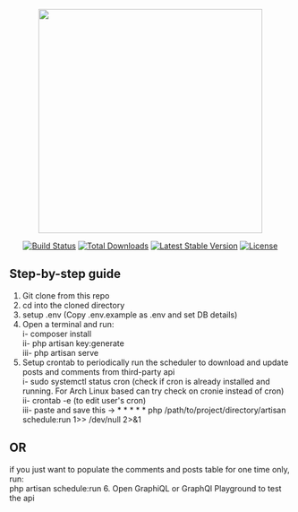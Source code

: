 <p align="center"><a href="https://laravel.com" target="_blank"><img src="https://raw.githubusercontent.com/laravel/art/master/logo-lockup/5%20SVG/2%20CMYK/1%20Full%20Color/laravel-logolockup-cmyk-red.svg" width="400"></a></p>

<p align="center">
<a href="https://travis-ci.org/laravel/framework"><img src="https://travis-ci.org/laravel/framework.svg" alt="Build Status"></a>
<a href="https://packagist.org/packages/laravel/framework"><img src="https://img.shields.io/packagist/dt/laravel/framework" alt="Total Downloads"></a>
<a href="https://packagist.org/packages/laravel/framework"><img src="https://img.shields.io/packagist/v/laravel/framework" alt="Latest Stable Version"></a>
<a href="https://packagist.org/packages/laravel/framework"><img src="https://img.shields.io/packagist/l/laravel/framework" alt="License"></a>
</p>

## Step-by-step guide

1. Git clone from this repo
2. cd into the cloned directory
3. setup .env (Copy .env.example as .env and set DB details)
4. Open a terminal and run:<br>
    i- composer install<br>
    ii- php artisan key:generate<br>
    iii- php artisan serve<br>
5. Setup crontab to periodically run the scheduler to download and update posts and comments from third-party api<br>
   i- sudo systemctl status cron (check if cron is already installed and running. For Arch Linux based can try check on cronie instead of cron)<br>
   ii- crontab -e (to edit user's cron)<br>
   iii- paste and save this -> * * * * * php /path/to/project/directory/artisan schedule:run 1>> /dev/null 2>&1<br>
## OR <br>
   if you just want to populate the comments and posts table for one time only, run:<br>
    php artisan schedule:run
6. Open GraphiQL or GraphQl Playground to test the api
